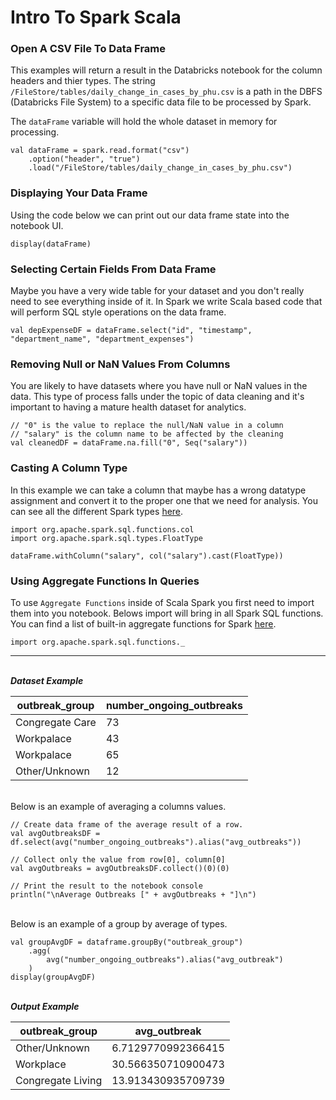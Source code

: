 # **Intro To Spark Scala**

### **Open A CSV File To Data Frame**
This examples will return a result in the Databricks notebook for the column 
headers and thier types. The string `/FileStore/tables/daily_change_in_cases_by_phu.csv` is a path in the DBFS (Databricks File System) to a specific data file to be processed by Spark.

The `dataFrame` variable will hold the whole dataset in memory for processing.

    val dataFrame = spark.read.format("csv")
        .option("header", "true")
        .load("/FileStore/tables/daily_change_in_cases_by_phu.csv")

### **Displaying Your Data Frame**

Using the code below we can print out our data frame state into the notebook UI.

    display(dataFrame)

### **Selecting Certain Fields From Data Frame**

Maybe you have a very wide table for your dataset and you don't really need to see everything inside of it. In Spark we write Scala based code that will 
perform SQL style operations on the data frame.

    val depExpenseDF = dataFrame.select("id", "timestamp", "department_name", "department_expenses")


### **Removing Null or NaN Values From Columns**

You are likely to have datasets where you have null or NaN values in the data.
This type of process falls under the topic of data cleaning and it's important to having a mature health dataset for analytics.

    // "0" is the value to replace the null/NaN value in a column
    // "salary" is the column name to be affected by the cleaning
    val cleanedDF = dataFrame.na.fill("0", Seq("salary"))

### **Casting A Column Type**

In this example we can take a column that maybe has a wrong datatype assignment and convert it to the proper one that we need for analysis. You can see all the different Spark types [here](https://spark.apache.org/docs/1.6.1/api/java/org/apache/spark/sql/types/package-summary.html).

    import org.apache.spark.sql.functions.col
    import org.apache.spark.sql.types.FloatType

    dataFrame.withColumn("salary", col("salary").cast(FloatType))

### **Using Aggregate Functions In Queries**
To use `Aggregate Functions` inside of Scala Spark you first need to import them into you notebook. Belows import will bring in all Spark SQL functions.
You can find a list of built-in aggregate functions for Spark [here](https://spark.apache.org/docs/latest/sql-ref-functions-builtin.html).

    import org.apache.spark.sql.functions._

---

\
***Dataset Example***

| outbreak_group  | number_ongoing_outbreaks |
|-----------------|--------------------------|
| Congregate Care | 73                       |
| Workpalace      | 43                       |
| Workpalace      | 65                       |
| Other/Unknown   | 12                       |

\
Below is an example of averaging a columns values.

    // Create data frame of the average result of a row.
    val avgOutbreaksDF = df.select(avg("number_ongoing_outbreaks").alias("avg_outbreaks"))

    // Collect only the value from row[0], column[0]
    val avgOutbreaks = avgOutbreaksDF.collect()(0)(0)

    // Print the result to the notebook console
    println("\nAverage Outbreaks [" + avgOutbreaks + "]\n")

\
Below is an example of a group by average of types.

    val groupAvgDF = dataframe.groupBy("outbreak_group")
        .agg(
            avg("number_ongoing_outbreaks").alias("avg_outbreak")
        )
    display(groupAvgDF)

\
***Output Example***

| outbreak_group    | avg_outbreak       |
|-------------------|--------------------|
| Other/Unknown     | 6.7129770992366415 |
| Workplace         | 30.566350710900473 |
| Congregate Living | 13.913430935709739 |